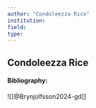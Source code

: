 ```yaml
---
author: "Condoleezza Rice"
institution:
field:
type:
---
```


## Condoleezza Rice
#### Bibliography:

![[@Brynjolfsson2024-gd]]